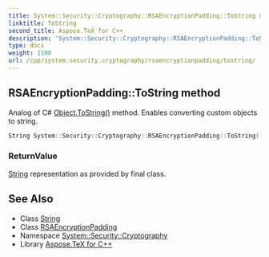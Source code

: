 ```yaml
---
title: System::Security::Cryptography::RSAEncryptionPadding::ToString method
linktitle: ToString
second_title: Aspose.TeX for C++
description: 'System::Security::Cryptography::RSAEncryptionPadding::ToString method. Analog of C# Object.ToString() method. Enables converting custom objects to string in C++.'
type: docs
weight: 1100
url: /cpp/system.security.cryptography/rsaencryptionpadding/tostring/
---
```

## RSAEncryptionPadding::ToString method


Analog of C# [Object.ToString()](../../../system/object/tostring/) method. Enables converting custom objects to string.

```cpp
String System::Security::Cryptography::RSAEncryptionPadding::ToString() const override
```


### ReturnValue

[String](../../../system/string/) representation as provided by final class.

## See Also

* Class [String](../../../system/string/)
* Class [RSAEncryptionPadding](../)
* Namespace [System::Security::Cryptography](../../)
* Library [Aspose.TeX for C++](../../../)
